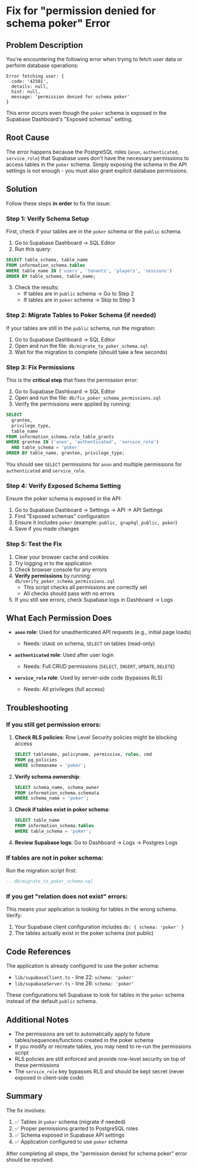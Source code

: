 # Fix for "permission denied for schema poker" Error

## Problem Description

You're encountering the following error when trying to fetch user data or perform database operations:

```
Error fetching user: {
  code: '42501',
  details: null,
  hint: null,
  message: 'permission denied for schema poker'
}
```

This error occurs even though the `poker` schema is exposed in the Supabase Dashboard's "Exposed schemas" setting.

## Root Cause

The error happens because the PostgreSQL roles (`anon`, `authenticated`, `service_role`) that Supabase uses don't have the necessary permissions to access tables in the `poker` schema. Simply exposing the schema in the API settings is not enough - you must also grant explicit database permissions.

## Solution

Follow these steps **in order** to fix the issue:

### Step 1: Verify Schema Setup

First, check if your tables are in the `poker` schema or the `public` schema.

1. Go to Supabase Dashboard → SQL Editor
2. Run this query:

```sql
SELECT table_schema, table_name 
FROM information_schema.tables 
WHERE table_name IN ('users', 'tenants', 'players', 'sessions')
ORDER BY table_schema, table_name;
```

3. Check the results:
   - If tables are in `public` schema → Go to Step 2
   - If tables are in `poker` schema → Skip to Step 3

### Step 2: Migrate Tables to Poker Schema (if needed)

If your tables are still in the `public` schema, run the migration:

1. Go to Supabase Dashboard → SQL Editor
2. Open and run the file: `db/migrate_to_poker_schema.sql`
3. Wait for the migration to complete (should take a few seconds)

### Step 3: Fix Permissions

This is the **critical step** that fixes the permission error:

1. Go to Supabase Dashboard → SQL Editor
2. Open and run the file: `db/fix_poker_schema_permissions.sql`
3. Verify the permissions were applied by running:

```sql
SELECT 
  grantee, 
  privilege_type, 
  table_name 
FROM information_schema.role_table_grants 
WHERE grantee IN ('anon', 'authenticated', 'service_role') 
  AND table_schema = 'poker'
ORDER BY table_name, grantee, privilege_type;
```

You should see `SELECT` permissions for `anon` and multiple permissions for `authenticated` and `service_role`.

### Step 4: Verify Exposed Schema Setting

Ensure the poker schema is exposed in the API:

1. Go to Supabase Dashboard → Settings → API → API Settings
2. Find "Exposed schemas" configuration
3. Ensure it includes `poker` (example: `public, graphql_public, poker`)
4. Save if you made changes

### Step 5: Test the Fix

1. Clear your browser cache and cookies
2. Try logging in to the application
3. Check browser console for any errors
4. **Verify permissions** by running: `db/verify_poker_schema_permissions.sql`
   - This script checks all permissions are correctly set
   - All checks should pass with no errors
5. If you still see errors, check Supabase logs in Dashboard → Logs

## What Each Permission Does

- **`anon` role**: Used for unauthenticated API requests (e.g., initial page loads)
  - Needs: `USAGE` on schema, `SELECT` on tables (read-only)
  
- **`authenticated` role**: Used after user login
  - Needs: Full CRUD permissions (`SELECT`, `INSERT`, `UPDATE`, `DELETE`)
  
- **`service_role` role**: Used by server-side code (bypasses RLS)
  - Needs: All privileges (full access)

## Troubleshooting

### If you still get permission errors:

1. **Check RLS policies**: Row Level Security policies might be blocking access
   ```sql
   SELECT tablename, policyname, permissive, roles, cmd 
   FROM pg_policies 
   WHERE schemaname = 'poker';
   ```

2. **Verify schema ownership**:
   ```sql
   SELECT schema_name, schema_owner 
   FROM information_schema.schemata 
   WHERE schema_name = 'poker';
   ```

3. **Check if tables exist in poker schema**:
   ```sql
   SELECT table_name 
   FROM information_schema.tables 
   WHERE table_schema = 'poker';
   ```

4. **Review Supabase logs**: Go to Dashboard → Logs → Postgres Logs

### If tables are not in poker schema:

Run the migration script first:
```sql
-- db/migrate_to_poker_schema.sql
```

### If you get "relation does not exist" errors:

This means your application is looking for tables in the wrong schema. Verify:

1. Your Supabase client configuration includes `db: { schema: 'poker' }`
2. The tables actually exist in the poker schema (not public)

## Code References

The application is already configured to use the poker schema:

- `lib/supabaseClient.ts` - line 22: `schema: 'poker'`
- `lib/supabaseServer.ts` - line 26: `schema: 'poker'`

These configurations tell Supabase to look for tables in the `poker` schema instead of the default `public` schema.

## Additional Notes

- The permissions are set to automatically apply to future tables/sequences/functions created in the poker schema
- If you modify or recreate tables, you may need to re-run the permissions script
- RLS policies are still enforced and provide row-level security on top of these permissions
- The `service_role` key bypasses RLS and should be kept secret (never exposed in client-side code)

## Summary

The fix involves:
1. ✅ Tables in `poker` schema (migrate if needed)
2. ✅ Proper permissions granted to PostgreSQL roles
3. ✅ Schema exposed in Supabase API settings
4. ✅ Application configured to use `poker` schema

After completing all steps, the "permission denied for schema poker" error should be resolved.
